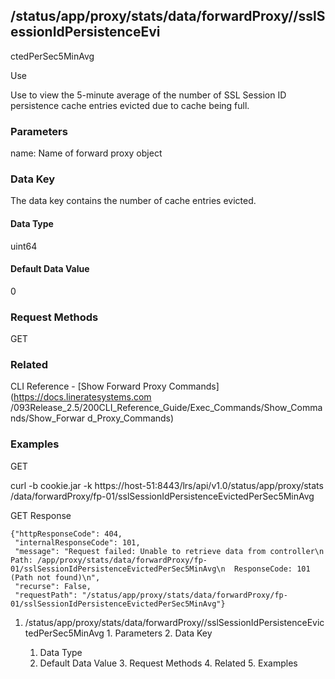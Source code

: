 ## /status/app/proxy/stats/data/forwardProxy/<name>/sslSessionIdPersistenceEvi
ctedPerSec5MinAvg

Use

Use to view the 5-minute average of the number of SSL Session ID persistence
cache entries evicted due to cache being full.

### Parameters

name: Name of forward proxy object

### Data Key

The data key contains the number of cache entries evicted.

#### Data Type

uint64

#### Default Data Value

0

### Request Methods

GET

### Related

CLI Reference - [Show Forward Proxy Commands](https://docs.lineratesystems.com
/093Release_2.5/200CLI_Reference_Guide/Exec_Commands/Show_Commands/Show_Forwar
d_Proxy_Commands)

### Examples

GET

curl -b cookie.jar -k https://host-51:8443/lrs/api/v1.0/status/app/proxy/stats
/data/forwardProxy/fp-01/sslSessionIdPersistenceEvictedPerSec5MinAvg

GET Response

    
    {"httpResponseCode": 404,
     "internalResponseCode": 101,
     "message": "Request failed: Unable to retrieve data from controller\n  Path: /app/proxy/stats/data/forwardProxy/fp-01/sslSessionIdPersistenceEvictedPerSec5MinAvg\n  ResponseCode: 101 (Path not found)\n",
     "recurse": False,
     "requestPath": "/status/app/proxy/stats/data/forwardProxy/fp-01/sslSessionIdPersistenceEvictedPerSec5MinAvg"}
    

  1. /status/app/proxy/stats/data/forwardProxy/<name>/sslSessionIdPersistenceEvictedPerSec5MinAvg
    1. Parameters
    2. Data Key
      1. Data Type
      2. Default Data Value
    3. Request Methods
    4. Related
    5. Examples

